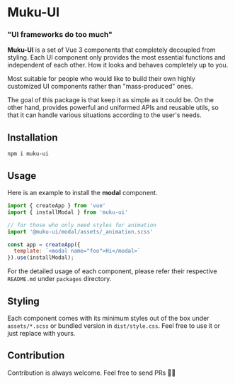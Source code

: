 # Muku-UI
### "UI frameworks do too much"

**Muku-UI** is a set of Vue 3 components that completely decoupled from styling. Each UI component only provides the most essential functions and independent of each other.
How it looks and behaves completely up to you.

Most suitable for people who would like to build their own highly customized UI components rather than "mass-produced" ones.

The goal of this package is that keep it as simple as it could be.
On the other hand, provides powerful and uniformed APIs and reusable utils, so that it can handle various situations according to the user's needs. 

## Installation
```shell script
npm i muku-ui
```

## Usage
Here is an example to install the **modal** component.

```js
import { createApp } from 'vue'
import { installModal } from 'muku-ui'

// for those who only need styles for animation
import '@muku-ui/modal/assets/_animation.scss'

const app = createApp({
  template: `<modal name="foo">Hi</modal>`
}).use(installModal);
```

For the detailed usage of each component, please refer their respective `README.md` under `packages` directory.

## Styling
Each component comes with its minimum styles out of the box under `assets/*.scss` or bundled version in `dist/style.css`. 
Feel free to use it or just replace with yours.

## Contribution
Contribution is always welcome. Feel free to send PRs 🖐🏼
